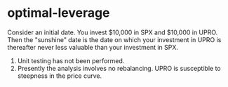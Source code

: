 # optimal-leverage

Consider an initial date.  You invest $10,000 in SPX and $10,000 in UPRO.  Then the "sunshine" date is the date on which your investment in UPRO is thereafter never less valuable than your investment in SPX.  

1. Unit testing has not been performed.
2. Presently the analysis involves no rebalancing.  UPRO is susceptible to steepness in the price curve.
